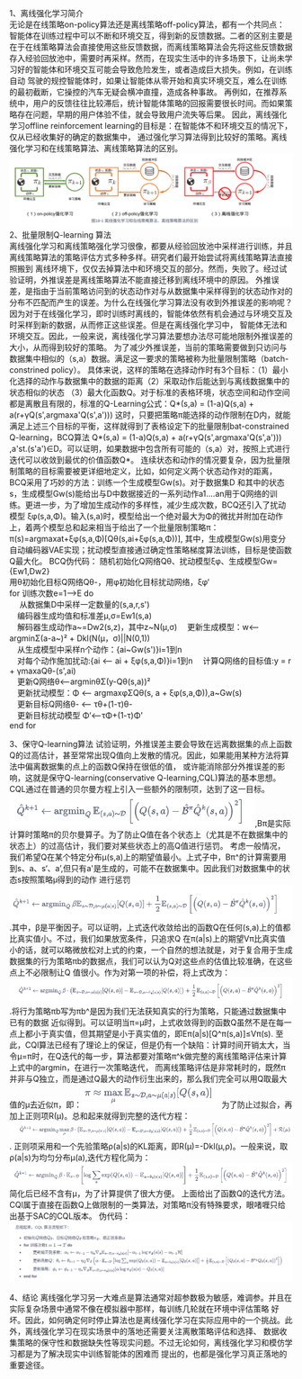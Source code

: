 1、离线强化学习简介  
无论是在线策略on-policy算法还是离线策略off-policy算法，都有一个共同点：智能体在训练过程中可以不断和环境交互，得到新的反馈数据。二者的区别主要是在于在线策略算法会直接使用这些反馈数据，而离线策略算法会先将这些反馈数据
存入经验回放池中，需要时再采样。然而，在现实生活中的许多场景下，让尚未学习好的智能体和环境交互可能会导致危险发生，或者造成巨大损失。例如，在训练自动
驾驶的规控智能体时，如果让智能体从零开始和真实环境交互，难么在训练的最初截断，它操控的汽车无疑会横冲直撞，造成各种事故。
再例如，在推荐系统中，用户的反馈往往比较滞后，统计智能体策略的回报需要很长时间。而如果策略存在问题，早期的用户体验不佳，就会导致用户流失等后果。
因此，离线强化学习offline reinforcement learning的目标是：在智能体不和环境交互的情况下，仅从已经收集好的确定的数据集中，
通过强化学习算法得到比较好的策略。离线强化学习和在线策略算法、离线策略算法的区别。![三种学习方式的区别.png](三种学习方式的区别.png)  
2、批量限制Q-learning 算法  
离线强化学习和离线策略强化学习很像，都要从经验回放池中采样进行训练，并且离线策略算法的策略评估方式多种多样。研究者们最开始尝试将离线策略算法直接照搬到
离线环境下，仅仅去掉算法中和环境交互的部分。然而，失败了。经过试验证明，外推误差是离线策略算法不能直接迁移到离线环境中的原因。
外推误差，是指由于当前策略访问到的状态动作对与从数据集中采样得到的状态动作对的分布不匹配而产生的误差。为什么在线强化学习算法没有收到外推误差的影响呢？
因为对于在线强化学习，即时训练时离线的，智能体依然有机会通过与环境交互及时采样到新的数据，从而修正这些误差。但是在离线强化学习中，
智能体无法和环境交互。因此，一般来说，离线强化学习算法要想办法尽可能地限制外推误差的大小，从而得到较好的策略。
为了减少外推误差，当前的策略需要做到只访问与数据集中相似的（s,a）数据。满足这一要求的策略被称为批量限制策略（batch-constrined policy）。
具体来说，这样的策略在选择动作时有3个目标：（1）最小化选择的动作与数据集中的数据的距离（2）采取动作后能达到与离线数据集中的状态相似的状态
（3）最大化函数Q。对于标准的表格环境，状态空间和动作空间都是离散且有限的，标准的Q-Learning公式：Q*(s,a) = (1-a)Q(s,a) + a(r+γQ(s',argmaxa'Q(s',a'))) 
这时，只要把策略π能选择的动作限制在D内，就能满足上述三个目标的平衡，这样就得到了表格设定下的批量限制bat-constrained Q-learning，BCQ算法
Q*(s,a) = (1-a)Q(s,a) + a(r+γQ(s',argmaxa'Q(s',a'))) ,a'st.(s'a')∈D。可以证明，如果数据中包含所有可能的（s,a）对，按照上式进行迭代可以收敛到最优的价值函数Q*。
连续状态和动作的情况要复杂，因为批量限制策略的目标需要被更详细地定义，比如，如何定义两个状态动作对的距离，BCQ采用了巧妙的方法：训练一个生成模型Gw(s)。对于数据集D
和其中的状态s，生成模型Gw(s)能给出与D中数据接近的一系列动作a1....an用于Q网络的训练。更进一步，为了增加生成动作的多样性，减少生成次数，BCQ还引入了扰动模型
ξφ(s,a,Φ)。输入(s,a)时，模型给出一个绝对最大为Φ的微扰并附加在动作上，着两个模型总和起来相当于给出了一个批量限制策略π：π(s)=argmaxat+ξφ(s,a,Φ)[Qθ(s,ai+ξφ(s,a,Φ))],
其中，生成模型Gw(s)用变分自动编码器VAE实现；扰动模型直接通过确定性策略梯度算法训练，目标是使函数Q最大化。
BCQ伪代码：
随机初始化Q网络Qθ、扰动模型ξφ、生成模型Gw={Ew1,Dw2}  
用θ初始化目标Q网络Qθ-，用φ初始化目标扰动网络，ξφ‘  
for 训练次数e=1-->E do  
&emsp; 从数据集D中采样一定数量的(s,a,r,s')  
&emsp;编码器生成均值和标准差μ,σ=Ew1(s,a)  
&emsp;解码器生成动作a~=Dw2(s,z)，其中z~N(μ,σ)
&emsp;更新生成模型：w<--argminΣ(a-a~)² + Dkl(N(μ，σ)||N(0,1))  
&emsp;从生成模型中采样n个动作：{ai~Gw(s')}i=1到n  
&emsp;对每个动作施加扰动:{ai <-- ai + ξφ(s,a,Φ)}i=1到n
&emsp;计算Q网络的目标值:y = r + γmaxaQθ-(s',ai)  
&emsp;更新Q网络θ<--argminθΣ(y-Qθ(s,a))²  
&emsp;更新扰动模型：Φ <-- argmaxφΣQθ(s, a + ξφ(s,a,Φ)),a~Gw(s)  
&emsp;更新目标Q网络θ- <-- τθ+(1-τ)θ-  
&emsp;更新目标扰动模型 Φ‘<--τΦ+(1-τ)Φ'  
end for  

3、保守Q-learning算法
试验证明，外推误差主要会导致在远离数据集的点上函数Q的过高估计，甚至常常出现Q值向上发散的情况。因此，如果能用某种方法将算法中偏离数据集的点上的函数Q保持在很低的值，
或许能消除部分外推误差的影响，这就是保守Q-learning(conservative Q-learning,CQL)算法的基本思想。CQL通过在普通的贝尔曼方程上引入一些额外的限制项，达到了这一目标。
![普通Q的更新方法.png](普通Q的更新方法.png),Bπ是实际计算时策略π的贝尔曼算子。为了防止Q值在各个状态上（尤其是不在数据集中的状态上）的过高估计，我们要对某些状态上的高Q值进行惩罚。
考虑一般情况，我们希望Q在某个特定分布μ(s,a)上的期望值最小。上式子中，Bπ^的计算需要用到s、a、s‘、a’,但只有a'是生成的，可能不在数据集中。因此我们对数据集中的状态s按照策略μ得到的动作
进行惩罚![带有惩罚的Q更新.png](带有惩罚的Q更新.png).其中，β是平衡因子。可以证明，上式迭代收敛给出的函数Q在任何(s,a)上的值都比真实值小。不过，我们如果放宽条件，只追求Q
在π(a|s)上的期望Vπ比真实值小的话，就可以略微放松对上式的约束，一个自然的想法就是，对于复合用于生成数据集的行为策略πb的数据点，我们可以认为Q对这些点的估值比较准确，在这些点上不必限制让Q
值很小。作为对第一项的补偿，将上式改为：![带有惩罚和补偿的Q更新.png](带有惩罚和补偿的Q更新.png).将行为策略πb写为πb^是因为我们无法获知真实的行为策略，只能通过数据集中已有的数据
近似得到。可以证明当π=μ时，上式收敛得到的函数Q虽然不是在每一点上都小于真实值，但其期望是小于真实值的，即Eπ(a|s)[Q^π(s,a)]≤Vπ(s).
    至此，CQl算法已经有了理论上的保证，但是仍有一个缺陷：计算时间开销太大，当令μ=π时，在Q迭代的每一步，算法都要对策略π^k做完整的离线策略评估来计算上式中的argmin，在进行一次策略迭代，
    而离线策略评估是非常耗时的，既然π并非与Q独立，而是通过Q最大的动作衍生出来的，那么我们完全可以用Q取最大值的μ去近似π，即：![策略近似.png](策略近似.png)
    为了防止过拟合，再加上正则项R(μ)。总和起来就得到完整的迭代方程：![完整的迭代方程.png](完整的迭代方程.png).
    正则项采用和一个先验策略ρ(a|s)的KL距离，即R(μ)=-Dkl(μ,ρ)。一般来说，取ρ(a|s)为均匀分布μ(a),迭代方程化简为：![迭代方程化简.png](迭代方程化简.png)
    简化后已经不含有μ，为了计算提供了很大方便。
    上面给出了函数Q的迭代方法。CQl属于直接在函数Q上做限制的一类算法，对策略π没有特殊要求，眼啫喱只给出基于SAC的CQL版本。
    伪代码：![伪代码.png](伪代码.png)
    
4、结论
离线强化学习另一大难点是算法通常对超参数极为敏感，难调参。并且在实际复杂场景中通常不像在模拟器中那样，每训练几轮就在环境中评估策略
好坏。因此，如何确定何时停止算法也是离线强化学习在实际应用中的一个挑战。此外，离线强化学习在现实场景中的落地还需要关注离散策略评估和选择、
数据收集策略的保守性和数据缺失性等现实问题。不过无论如何，离线强化学习和模仿学习都是为了解决现实中训练智能体的困难而
提出的，也都是强化学习真正落地的重要途径。
    
    